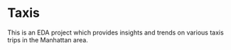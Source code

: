 # Taxis
This is an EDA project which provides insights and trends on various taxis trips in the Manhattan area. 

